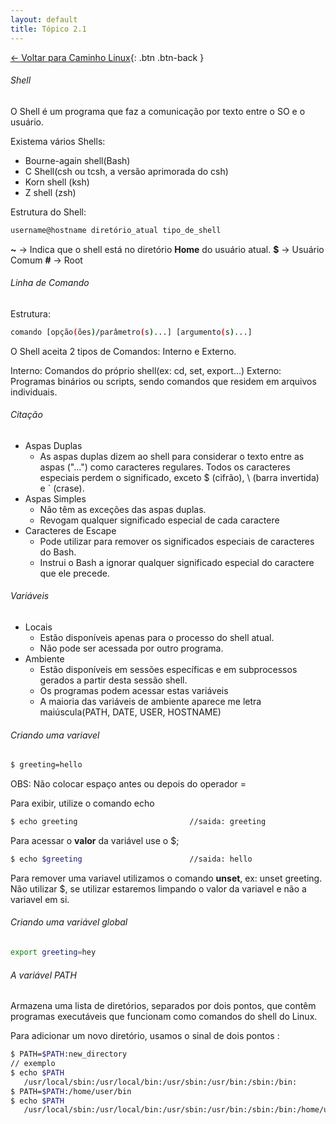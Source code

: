 ```yaml
---
layout: default 
title: Tópico 2.1
---
```


[← Voltar para Caminho Linux](/linux-essentials/01-book-lpi/Topico-02-Caminho-Linux/){: .btn .btn-back }

###### Shell
O Shell é um programa que faz a comunicação por texto entre o SO e o usuário.

Existema vários Shells: 
* Bourne-again shell(Bash)
* C Shell(csh ou tcsh, a versão aprimorada do csh)
* Korn shell (ksh)
* Z shell (zsh)

Estrutura do Shell:

```sh
username@hostname diretório_atual tipo_de_shell
```

**~**   -> Indica que o shell está no diretório **Home** do usuário atual.
**$**   -> Usuário Comum
**#**   -> Root

###### Linha de Comando

Estrutura:
```sh
comando [opção(ões)/parâmetro(s)...] [argumento(s)...]
```

O Shell aceita 2 tipos de Comandos: Interno e Externo.

Interno: Comandos do próprio shell(ex: cd, set, export...)
Externo: Programas binários ou scripts, sendo comandos que residem em arquivos individuais.

###### Citação

- Aspas Duplas
    - As aspas duplas dizem ao shell para considerar o texto entre as aspas ("...") como caracteres regulares. Todos os caracteres especiais perdem o significado, exceto $ (cifrão), \ (barra invertida) e ` (crase).
- Aspas Simples
  - Não têm as exceções das aspas duplas.
  - Revogam qualquer significado especial de cada caractere
- Caracteres de Escape
  - Pode utilizar para remover os significados especiais de caracteres do Bash.
  - Instrui o Bash a ignorar qualquer significado especial do caractere que ele precede.

###### Variáveis

- Locais
  - Estão disponíveis apenas para o processo do shell atual.
  - Não pode ser acessada por outro programa.
- Ambiente
  - Estão disponíveis em sessões específicas e em subprocessos gerados a partir desta sessão shell.
  - Os programas podem acessar estas variáveis
  - A maioria das variáveis de ambiente aparece me letra maiúscula(PATH, DATE, USER, HOSTNAME)

###### Criando uma variavel

```sh
$ greeting=hello
```
OBS: Não colocar espaço antes ou depois do operador =

Para exibir, utilize o comando echo
```sh
$ echo greeting                         //saida: greeting
```


Para acessar o **valor** da variável use o $;
```sh
$ echo $greeting                        //saida: hello
```

Para remover uma variavel utilizamos o comando **unset**, ex: unset greeting. Não utilizar $, se utilizar estaremos limpando o valor da variavel e não a variavel em si.

###### Criando uma variável global

```sh
export greeting=hey
```

###### A variável PATH

Armazena uma lista de diretórios, separados por dois pontos, que contêm programas executáveis que funcionam como comandos do shell do Linux.

Para adicionar um novo diretório, usamos o sinal de dois pontos :
```sh
$ PATH=$PATH:new_directory
// exemplo
$ echo $PATH
   /usr/local/sbin:/usr/local/bin:/usr/sbin:/usr/bin:/sbin:/bin:
$ PATH=$PATH:/home/user/bin
$ echo $PATH
   /usr/local/sbin:/usr/local/bin:/usr/sbin:/usr/bin:/sbin:/bin:/home/user/bin
```


